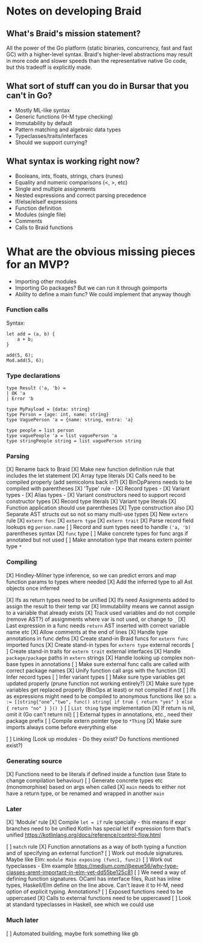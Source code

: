 # Notes on developing Braid

## What's Braid's mission statement?
All the power of the Go platform (static binaries, concurrency, fast and fast GC) with
a higher-level syntax. Braid's higher-level abstractions may result in more code
and slower speeds than the representative native Go code, but this tradeoff is explicitly made.
 
## What sort of stuff can you do in Bursar that you can't in Go?
- Mostly ML-like syntax
- Generic functions (H-M type checking)
- Immutability by default
- Pattern matching and algebraic data types
- Typeclasses/traits/interfaces
- Should we support currying?

## What syntax is working right now?
- Booleans, ints, floats, strings, chars (runes)
- Equality and numeric comparisons (<, >, etc)
- Single and multiple assignments
- Nested expressions and correct parsing precedence
- If/else/elseif expressions
- Function definition
- Modules (single file)
- Comments
- Calls to Braid functions

# What are the obvious missing pieces for an MVP?
- Importing other modules
- Importing Go packages? But we can run it through goimports
- Ability to define a main func? We could implement that anyway though

### Function calls

Syntax: 
```
let add = (a, b) {
    a + b;
}

add(5, 6);
Mod.add(5, 6);
```

### Type declarations

```
type Result ('a, 'b) = 
| OK 'a
| Error 'b

type MyPayload = {data: string}
type Person = {age: int, name: string}
type VaguePerson 'a = {name: string, extra: 'a}

type people = list person
type vaguePeople 'a = list vaguePerson 'a
type stringPeople string = list vaguePerson string
```

### Parsing
[X] Rename back to Braid
[X] Make new function definition rule that includes the let statement
[X] Array type literals
[X] Calls need to be compiled properly (add semicolons back in?)
[X] BinOpParens needs to be compiled with parentheses 
[X] 'Type' rule
    - [X] Record types
    - [X] Variant types
    - [X] Alias types
    - [X] Variant constructors need to support record constructor types
[X] Record type literals
[X] Variant type literals
[X] Function application should use parentheses 
[X] Type construction also
[X] Separate AST structs out so not so many multi-use types
[X] New `extern` rule
[X] `extern func` 
[X] `extern type` 
[X] `extern trait`
[X] Parse record field lookups eg `person.name`
[ ] Record and sum types need to handle `('a, 'b)` parentheses syntax
[X] `func` type
[ ] Make concrete types for func args if annotated but not used
[ ] Make annotation type that means extern pointer type `*`

### Compiling
[X] Hindley-Milner type inference, so we can predict errors and map function 
      params to types where needed
  [X] Add the inferred type to all Ast objects once inferred
  
  [X] Ifs as return types need to be unified
  [X] Ifs need Assignments added to assign the result to their temp var
  [X] Immutability means we cannot assign to a variable that already exists
  [X] Track used variables and do not compile (remove AST?) of assignments where var is not used,
      or change to `_`
  [X] Last expression in a func needs `return` AST inserted with correct variable name etc
  [X] Allow comments at the end of lines
  [X] Handle type annotations in func defns
  [X] Create stand-in Braid funcs for `extern func` imported funcs
  [X] Create stand-in types for `extern type` external records
  [ ] Create stand-in traits for `extern trait` external interfaces
  [X] Handle `package/package` paths in `extern` strings
  [X] Handle looking up complex non-base types in annotations
  [ ] Make sure external func calls are called with correct package names
  [X] Unify function call args with the function
  [X] Infer record types
  [ ] Infer variant types
  [ ] Make sure type variables get updated properly (prune function not working entirely?)
  [X] Make sure type variables get replaced properly (BinOps at least) or not compiled if not
  [ ] Ifs as expressions might need to be compiled to anonymous functions like so:
      `a := []string{"one","two", func() string{ if true { return "yes" } else { return "no" } }() }`
  [ ] `List thing` type implementation
  [X] If return is nil, omit it (Go can't return nil)
  [ ] External types in annotations, etc., need their package prefix
  [ ] Compile extern pointer type to `*Thing`
  [X] Make sure imports always come before everything else
  
[ ] Linking (Look up modules - Do they exist? Do functions mentioned exist?)
  

### Generating source
  [X] Functions need to be literals if defined inside a function (use State to change compilation behaviour)
  [ ] Generate concrete types etc (monomorphise) based on args when called
  [X] `main` needs to either not have a return type, or be renamed and wrapped in another `main`
  
### Later
[X] 'Module' rule
[X] Compile `let = if` rule specially - this means if expr branches need to be unified
    Kotlin has special let if expression form that's unified https://kotlinlang.org/docs/reference/control-flow.html 

[ ] `match` rule 
[X] Function annotations as a way of both typing a function and of specifying an external function?
[ ] Work out module signatures. Maybe like Elm: `module Main exposing (func1, func2)`
[ ] Work out typeclasses - Elm example https://medium.com/@eeue56/why-type-classes-arent-important-in-elm-yet-dd55be125c81
[ ] We need a way of defining function signatures. OCaml has interface files, Rust has inline types, 
    Haskell/Elm define on the line above. Can't leave it to H-M, need option of explicit typing. Annotations?
[ ] Exposed functions need to be uppercased
[X] Calls to external functions need to be uppercased
[ ] Look at standard typeclasses in Haskell, see which we could use

### Much later
[ ] Automated building, maybe fork something like gb
